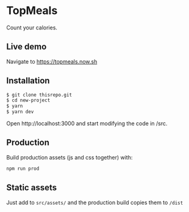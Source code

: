 # TopMeals

Count your calories.

## Live demo

Navigate to https://topmeals.now.sh

## Installation

```sh
$ git clone thisrepo.git
$ cd new-project
$ yarn
$ yarn dev
```

Open http://localhost:3000 and start modifying the code in /src.

## Production

Build production assets (js and css together) with:

```sh
npm run prod
```

## Static assets

Just add to `src/assets/` and the production build copies them to `/dist`
